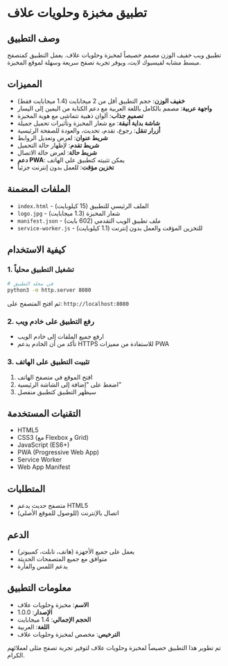 # تطبيق مخبزة وحلويات علاف

## وصف التطبيق
تطبيق ويب خفيف الوزن مصمم خصيصاً لمخبزة وحلويات علاف. يعمل التطبيق كمتصفح مبسط مشابه لفيسبوك لايت، ويوفر تجربة تصفح سريعة وسهلة لموقع المخبزة.

## المميزات
- **خفيف الوزن**: حجم التطبيق أقل من 2 ميجابايت (1.4 ميجابايت فقط)
- **واجهة عربية**: مصمم بالكامل باللغة العربية مع دعم الكتابة من اليمين إلى اليسار
- **تصميم جذاب**: ألوان ذهبية تتماشى مع هوية المخبزة
- **شاشة بداية أنيقة**: مع شعار المخبزة وتأثيرات تحميل جميلة
- **أزرار تنقل**: رجوع، تقدم، تحديث، والعودة للصفحة الرئيسية
- **شريط عنوان**: لعرض وتعديل الروابط
- **شريط تقدم**: لإظهار حالة التحميل
- **شريط حالة**: لعرض حالة الاتصال
- **دعم PWA**: يمكن تثبيته كتطبيق على الهاتف
- **تخزين مؤقت**: للعمل بدون إنترنت جزئياً

## الملفات المضمنة
- `index.html` - الملف الرئيسي للتطبيق (15 كيلوبايت)
- `logo.jpg` - شعار المخبزة (1.3 ميجابايت)
- `manifest.json` - ملف تطبيق الويب التقدمي (602 بايت)
- `service-worker.js` - للتخزين المؤقت والعمل بدون إنترنت (1.1 كيلوبايت)

## كيفية الاستخدام

### 1. تشغيل التطبيق محلياً
```bash
# في مجلد التطبيق
python3 -m http.server 8080
```
ثم افتح المتصفح على: `http://localhost:8080`

### 2. رفع التطبيق على خادم ويب
- ارفع جميع الملفات إلى خادم الويب
- تأكد من أن الخادم يدعم HTTPS للاستفادة من مميزات PWA

### 3. تثبيت التطبيق على الهاتف
1. افتح الموقع في متصفح الهاتف
2. اضغط على "إضافة إلى الشاشة الرئيسية"
3. سيظهر التطبيق كتطبيق منفصل

## التقنيات المستخدمة
- HTML5
- CSS3 (مع Flexbox و Grid)
- JavaScript (ES6+)
- PWA (Progressive Web App)
- Service Worker
- Web App Manifest

## المتطلبات
- متصفح حديث يدعم HTML5
- اتصال بالإنترنت (للوصول للموقع الأصلي)

## الدعم
- يعمل على جميع الأجهزة (هاتف، تابلت، كمبيوتر)
- متوافق مع جميع المتصفحات الحديثة
- يدعم اللمس والفأرة

## معلومات التطبيق
- **الاسم**: مخبزة وحلويات علاف
- **الإصدار**: 1.0.0
- **الحجم الإجمالي**: 1.4 ميجابايت
- **اللغة**: العربية
- **الترخيص**: مخصص لمخبزة وحلويات علاف

تم تطوير هذا التطبيق خصيصاً لمخبزة وحلويات علاف لتوفير تجربة تصفح مثلى لعملائهم الكرام.

